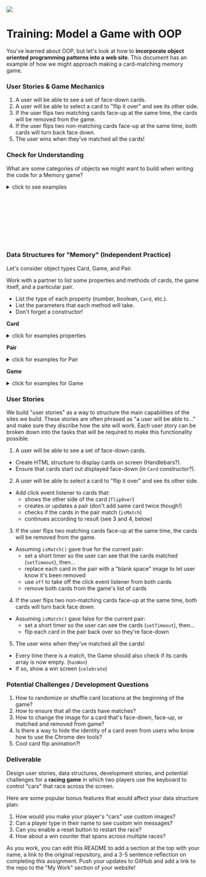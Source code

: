 <!--
Creator: <Name>
Location: SF
-->

![](https://ga-dash.s3.amazonaws.com/production/assets/logo-9f88ae6c9c3871690e33280fcf557f33.png)

# Training: Model a Game with OOP

You've learned about OOP, but let's look at how to **incorporate object oriented programming patterns into a web site**.  This document has an example of how we might approach making a card-matching memory game.

### User Stories & Game Mechanics
1. A user will be able to see a set of face-down cards.
2. A user will be able to select a card to "flip it over" and see its other side.
3. If the user flips two matching cards face-up at the same time, the cards will be removed from the game.
4. If the user flips two non-matching cards face-up at the same time, both cards will turn back face down.
5. The user wins when they've matched all the cards!

### Check for Understanding

What are some categories of objects we might want to build when writing the code for a Memory game?

<details><summary>click to see examples</summary>

  Did you think of making a `Card` object type? A `Game`?
  
</details>

<br>
<br>
<br>
<br>
<br>
<br>
<br>
<br>

### Data Structures for "Memory" (Independent Practice)
Let's consider object types Card, Game, and Pair.

Work with a partner to list some properties and methods of cards, the game itself, and a particular pair.

* List the type of each property (number, boolean, `Card`, etc.).
* List the parameters that each method will take.
* Don't forget a constructor!

**Card**
<details><summary>click for examples properties</summary>
  - `faceImage` (string)
  - `isFaceUp` (boolean)
  - `isMatched` (boolean)
  - `flipOver()` (Function - change whether the card is currently face up)
  - `Card(options)` (Function - constructor, create a card based on options like whether it should be a random image or what the image should be)
</details>

**Pair**
<details><summary>click for examples for Pair</summary>
  - `card1` (Card)
  - `card2` (Card)
  - `addCard(someCard)` (Function - add a specific card to the pair)
  - `isMatch()` (Function - check if this pair is a match)
  - `Pair()` (Function - constructor, create an empty pair)
</details>

**Game**
<details><summary>click for examples for Game</summary>
  - `current_guess` (Pair)
  - `cards` ([Card])
  - `reset()` (Function - resets the game!)
  - `randomize()` (Function - creates randomized game)
  - `Game(numCards)` (Function - constructor)
  - `removeCard(card)` (Function - remove this card from the game)
  - `hasWon()` (Function - check if the game has been won!)
  - `celebrate()` (Function - display a win message)
</details>

### User Stories

We build "user stories" as a way to structure the main capabilities of the sites we build. These stories are often phrased as "a user will be able to..." and make sure they discribe how the site will work. Each user story can be broken down into the tasks that will be required to make this functionality possible.

1. A user will be able to see a set of face-down cards.
  * Create HTML structure to display cards on screen (Handlebars?).
  * Ensure that cards start out displayed face-down (in `Card` constructor?).

2. A user will be able to select a card to "flip it over" and see its other side.
  * Add click event listener to cards that:
     - shows the other side of the card (`flipOver`)
     - creates or updates a pair (don't add same card twice though!)
     - checks if the cards in the pair match (`isMatch`)
     - continues according to result (see 3 and 4, below)

3. If the user flips two matching cards face-up at the same time, the cards will be removed from the game.
  * Assuming `isMatch()` gave true for the current pair:
    - set a short timer so the user can see that the cards matched (`setTimeout`), then...
    - replace each card in the pair with a "blank space" image to let user know it's been removed
    - use `off` to take off the click event listener from both cards
    - remove both cards from the game's list of cards

4. If the user flips two non-matching cards face-up at the same time, both cards will turn back face down.
  * Assuming `isMatch()` gave false for the current pair:
    - set a short timer so the user can see the cards (`setTimeout`), then...
    - flip each card in the pair back over so they're face-down

5. The user wins when they've matched all the cards!
  * Every time there is a match, the Game should also check if its cards array is now empty. (`hasWon`)
  * If so, show a win screen (`celebrate`)


### Potential Challenges / Development Questions

1. How to randomize or shuffle card locations at the beginning of the game?
2. How to ensure that all the cards have matches?
3. How to change the image for a card that's face-down, face-up, or matched and removed from game?
4. Is there a way to hide the identity of a card even from users who know how to use the Chrome dev tools?
5. Cool card flip animation?!

### Deliverable

Design user stories, data structures, development stories, and potential challenges for a **racing game** in which two players use the keyboard to control "cars" that race across the screen.

Here are some popular bonus features that would affect your data structure plan:

1. How would you make your player's "cars" use custom images?
2. Can a player type in their name to see custom win messages?
3. Can you enable a reset button to restart the race?
4. How about a win counter that spans across multiple races?

As you work, you can edit this README to add a section at the top with your name, a link to the original repository, and a 3-5 sentence reflection on completing this assignment. Push your updates to GitHub and add a link to the repo to the "My Work" section of your website!
